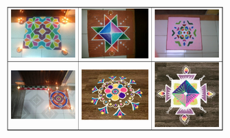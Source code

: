<html lang="en">
<head>
  <meta charset="utf-8">
  <title>Art Projects</title>
</head>
<body>
  <table border="1" width="400">
	  <tbody>
		  <tr>
			  <td width="33%" align="center" valign="center">
				  <img src="https://raw.githubusercontent.com/nidhi-menon/Art/master/Rangoli/Rangoli_1.jpg" alt="Rangoli_1">
				  <br>
			  </td>
			  <td width="34%" align="center" valign="center">
				  <img src="https://raw.githubusercontent.com/nidhi-menon/Art/master/Rangoli/Rangoli_2.jpg" alt="Rangoli_2">
				  <br>
			  </td>
			  <td width="33%" align="center" valign="center">
				  <img src="https://raw.githubusercontent.com/nidhi-menon/Art/master/Rangoli/Rangoli_3.jpg" alt="Rangoli_3">
				  <br>
			  </td>
		  </tr>
		  <tr>
			  <td width="33%" align="center" valign="center">
				  <img src="https://raw.githubusercontent.com/nidhi-menon/Art/master/Rangoli/Rangoli_4.jpg" alt="Rangoli_4">
				  <br>
			  </td>
			  <td width="34%" align="center" valign="center">
				  <img src="https://raw.githubusercontent.com/nidhi-menon/Art/master/Rangoli/Rangoli_5.jpg" alt="Rangoli_5">
				  <br>
			  </td>
			  <td width="33%" align="center" valign="center">
				  <img src="https://raw.githubusercontent.com/nidhi-menon/Art/master/Rangoli/Rangoli_6.jpg" alt="Rangoli_6">
				  <br>
			  </td>
		  </tr>
	  </tbody>
  </table>
</body>
</html>

